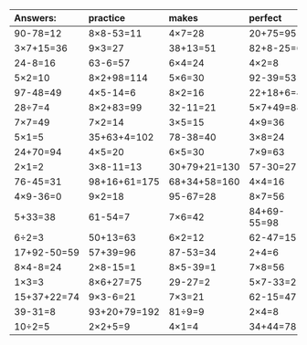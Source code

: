 | Answers: | practice | makes | perfect | ! |
| :--- | :--- | :--- | :--- | :--- |
| 90-78=12 | 8×8-53=11 | 4×7=28 | 20+75=95 | 43+33+30=106 | 
| 3×7+15=36 | 9×3=27 | 38+13=51 | 82+8-25=65 | 31+50=81 | 
| 24-8=16 | 63-6=57 | 6×4=24 | 4×2=8 | 3×7=21 | 
| 5×2=10 | 8×2+98=114 | 5×6=30 | 92-39=53 | 4×5-8=12 | 
| 97-48=49 | 4×5-14=6 | 8×2=16 | 22+18+6=46 | 1×2=2 | 
| 28÷7=4 | 8×2+83=99 | 32-11=21 | 5×7+49=84 | 30÷6=5 | 
| 7×7=49 | 7×2=14 | 3×5=15 | 4×9=36 | 66+9=75 | 
| 5×1=5 | 35+63+4=102 | 78-38=40 | 3×8=24 | 9×5=45 | 
| 24+70=94 | 4×5=20 | 6×5=30 | 7×9=63 | 28÷4=7 | 
| 2×1=2 | 3×8-11=13 | 30+79+21=130 | 57-30=27 | 72÷8=9 | 
| 76-45=31 | 98+16+61=175 | 68+34+58=160 | 4×4=16 | 7×4=28 | 
| 4×9-36=0 | 9×2=18 | 95-67=28 | 8×7=56 | 3×4=12 | 
| 5+33=38 | 61-54=7 | 7×6=42 | 84+69-55=98 | 8×4-12=20 | 
| 6÷2=3 | 50+13=63 | 6×2=12 | 62-47=15 | 1×5=5 | 
| 17+92-50=59 | 57+39=96 | 87-53=34 | 2+4=6 | 27-22=5 | 
| 8×4-8=24 | 2×8-15=1 | 8×5-39=1 | 7×8=56 | 50+29+23=102 | 
| 1×3=3 | 8×6+27=75 | 29-27=2 | 5×7-33=2 | 83-8=75 | 
| 15+37+22=74 | 9×3-6=21 | 7×3=21 | 62-15=47 | 4×2+33=41 | 
| 39-31=8 | 93+20+79=192 | 81÷9=9 | 2×4=8 | 5×7+52=87 | 
| 10÷2=5 | 2×2+5=9 | 4×1=4 | 34+44=78 | 1×7=7 | 
